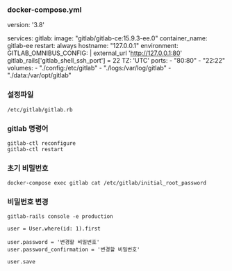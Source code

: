 ### docker-compose.yml

version: '3.8'

services:
  gitlab:
    image: "gitlab/gitlab-ce:15.9.3-ee.0"
    container_name: gitlab-ee
    restart: always
    hostname: "127.0.0.1"
    environment:
      GITLAB_OMNIBUS_CONFIG: |
        external_url 'http://127.0.0.1:80'
        gitlab_rails['gitlab_shell_ssh_port'] = 22
      TZ: 'UTC'
    ports:
      - "80:80"
      - "22:22"
    volumes:
      - "./config:/etc/gitlab"
      - "./logs:/var/log/gitlab"
      - "./data:/var/opt/gitlab"

### 설정파일
    /etc/gitlab/gitlab.rb

### gitlab 명령어
    gitlab-ctl reconfigure
    gitlab-ctl restart

### 초기 비밀번호
    docker-compose exec gitlab cat /etc/gitlab/initial_root_password

### 비밀번호 변경
    gitlab-rails console -e production

    user = User.where(id: 1).first

    user.password = '변경할 비밀번호'
    user.password_confirmation = '변경할 비밀번호'

    user.save    